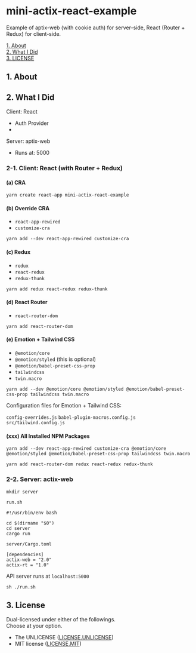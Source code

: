 # mini-actix-react-example

Example of aptix-web (with cookie auth) for server-side, React (Router + Redux) for client-side.

[1. About](#about)  
[2. What I Did](#what)  
[3. LICENSE](#license)  

<a id="about"></a>
## 1. About

<a id="what"></a>
## 2. What I Did

Client: React
- Auth Provider
-

Server: aptix-web
- Runs at: 5000


### 2-1. Client: React (with Router + Redux)


#### (a) CRA

```shell
yarn create react-app mini-actix-react-example
```

#### (b) Override CRA

- `react-app-rewired`
- `customize-cra`

```shell
yarn add --dev react-app-rewired customize-cra
```

#### (c) Redux

- `redux`
- `react-redux`
- `redux-thunk`

```shell
yarn add redux react-redux redux-thunk
```

#### (d) React Router

- `react-router-dom`

```shell
yarn add react-router-dom
```

#### (e) Emotion + Tailwind CSS

- `@emotion/core`
- `@emotion/styled` (this is optional)
- `@emotion/babel-preset-css-prop`
- `tailwindcss`
- `twin.macro`

```shell
yarn add --dev @emotion/core @emotion/styled @emotion/babel-preset-css-prop tailwindcss twin.macro
```

Configuration files for Emotion + Tailwind CSS:

`config-overrides.js`
`babel-plugin-macros.config.js`
`src/tailwind.config.js`


#### (xxx) All Installed NPM Packages

```shell
yarn add --dev react-app-rewired customize-cra @emotion/core @emotion/styled @emotion/babel-preset-css-prop tailwindcss twin.macro

yarn add react-router-dom redux react-redux redux-thunk
```



### 2-2. Server: actix-web

```shell
mkdir server
```

`run.sh`
```shell
#!/usr/bin/env bash

cd $(dirname "$0")
cd server
cargo run
```
`server/Cargo.toml`
```
[dependencies]
actix-web = "2.0"
actix-rt = "1.0"
```

API server runs at `localhost:5000`

```shell
sh ./run.sh
```



<a id="license"></a>
## 3. License

Dual-licensed under either of the followings.  
Choose at your option.

- The UNLICENSE ([LICENSE.UNLICENSE](LICENSE.UNLICENSE))
- MIT license ([LICENSE.MIT](LICENSE.MIT))

